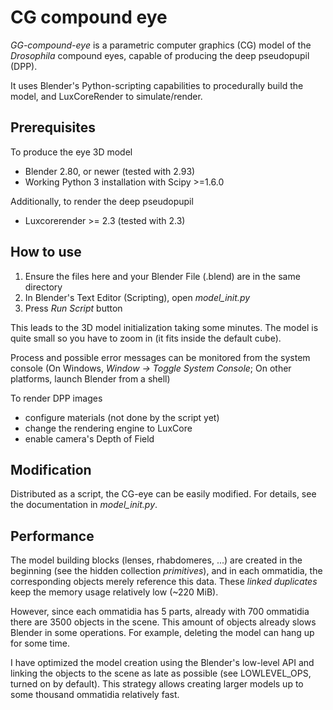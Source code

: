 # CG compound eye

*GG-compound-eye* is a parametric computer graphics (CG) model of
the *Drosophila* compound eyes, capable of producing the deep pseudopupil (DPP).

It uses Blender's Python-scripting capabilities to procedurally build the model,
and LuxCoreRender to simulate/render.


## Prerequisites

To produce the eye 3D model

* Blender 2.80, or newer (tested with 2.93)
* Working Python 3 installation with Scipy >=1.6.0

Additionally, to render the deep pseudopupil

* Luxcorerender >= 2.3 (tested with 2.3)


## How to use

1) Ensure the files here and your Blender File (.blend) are in the same directory
1) In Blender's Text Editor (Scripting), open *model_init.py*
1) Press *Run Script* button

This leads to the 3D model initialization taking some minutes.
The model is quite small so you have to zoom in (it fits inside the default cube).

Process and possible error messages can be monitored from the system console
(On Windows, *Window -> Toggle System Console*; On other platforms, launch Blender from a shell)

To render DPP images
* configure materials (not done by the script yet)
* change the rendering engine to LuxCore
* enable camera's Depth of Field


## Modification

Distributed as a script, the CG-eye can be easily modified.
For details, see the documentation in *model_init.py*.


## Performance

The model building blocks (lenses, rhabdomeres, ...) are created in the beginning
(see the hidden collection *primitives*), and in each ommatidia,
the corresponding objects merely reference this data.
These *linked duplicates* keep the memory usage relatively low (~220 MiB).

However, since each ommatidia has 5 parts, already with 700 ommatidia there are
3500 objects in the scene. This amount of objects already slows
Blender in some operations.
For example, deleting the model can hang up for some time.

I have optimized the model creation using the Blender's low-level API and linking the objects
to the scene as late as possible (see LOWLEVEL_OPS, turned on by default).
This strategy allows creating larger models up to some thousand ommatidia
relatively fast.
